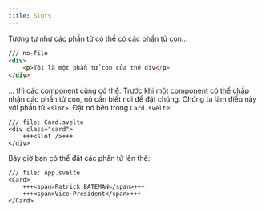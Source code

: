 ```yaml
---
title: Slots
---
```


Tương tự như các phần tử có thể có các phần tử con...

```html
/// no-file
<div>
	<p>Tôi là một phần tử con của thẻ div</p>
</div>
```

... thì các component cũng có thể. Trước khi một component có thể chấp nhận các phần tử con, nó cần biết nơi để đặt chúng. Chúng ta làm điều này với phần tử `<slot>`. Đặt nó bên trong `Card.svelte`:

```svelte
/// file: Card.svelte
<div class="card">
	+++<slot />+++
</div>
```

Bây giờ bạn có thể đặt các phần tử lên thẻ:

```svelte
/// file: App.svelte
<Card>
	+++<span>Patrick BATEMAN</span>+++
	+++<span>Vice President</span>+++
</Card>
```
